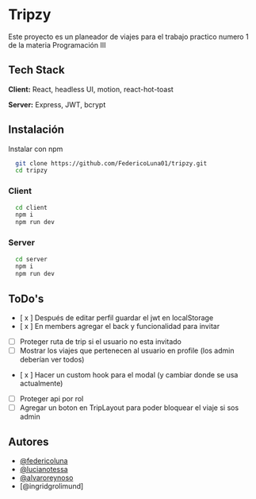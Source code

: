 # Tripzy

Este proyecto es un planeador de viajes para el trabajo practico numero 1 de la materia Programación III

## Tech Stack

**Client:** React, headless UI, motion, react-hot-toast

**Server:** Express, JWT, bcrypt

## Instalación

Instalar con npm

```bash
  git clone https://github.com/FedericoLuna01/tripzy.git
  cd tripzy
```

### Client

```bash
  cd client
  npm i
  npm run dev
```

### Server

```bash
  cd server
  npm i
  npm run dev
```

## ToDo's

- [ x ] Después de editar perfil guardar el jwt en localStorage
- [ x ] En members agregar el back y funcionalidad para invitar
- [ ] Proteger ruta de trip si el usuario no esta invitado
- [ ] Mostrar los viajes que pertenecen al usuario en profile (los admin deberían ver todos)
- [ x ] Hacer un custom hook para el modal (y cambiar donde se usa actualmente)
- [ ] Proteger api por rol
- [ ] Agregar un boton en TripLayout para poder bloquear el viaje si sos admin

## Autores

- [@federicoluna](https://www.github.com/federicoluna01)
- [@lucianotessa](https://www.github.com/LucianoTessa)
- [@alvaroreynoso](https://www.github.com/AlvaroReynoso)
- [@ingridgrolimund]

